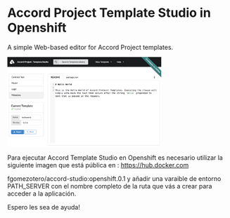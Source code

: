 # Accord Project Template Studio in Openshift

A simple Web-based editor for Accord Project templates.

<img src="https://raw.githubusercontent.com/accordproject/template-studio/master/studio.png" width="350">

Para ejecutar Accord Template Studio en Openshift es necesario utilizar la siguiente imagen que está pública en : https://hub.docker.com

fgomezotero/accord-studio:openshift.0.1 y añadir una varaible de entorno PATH_SERVER con el nombre completo de la ruta que vás a crear para acceder a la aplicación.

Espero les sea de ayuda!
